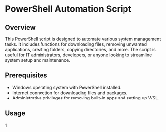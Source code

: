 # PowerShell Automation Script

## Overview
This PowerShell script is designed to automate various system management tasks. It includes functions for downloading files, removing unwanted applications, creating folders, copying directories, and more. The script is useful for IT administrators, developers, or anyone looking to streamline system setup and maintenance.

## Prerequisites
- Windows operating system with PowerShell installed.
- Internet connection for downloading files and packages.
- Administrative privileges for removing built-in apps and setting up WSL.

## Usage

1 
